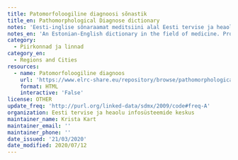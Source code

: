 ```yaml
---
title: Patomorfoloogiline diagnoosi sõnastik
title_en: Pathomorphological Diagnose dictionary
notes: 'Eesti-inglise sõnaraamat meditsiini alal Eesti tervise ja heaolu infosüsteemide keskuse poolt.'
notes_en: 'An Estonian-English dictionary in the field of medicine. Provided by the Estonian Health and Welfare Information Systems Centre.'
category:
  - Piirkonnad ja linnad
category_en:
  - Regions and Cities
resources:
  - name: Patomorfoloogiline diagnoos
    url: 'https://www.elrc-share.eu/repository/browse/pathomorphological-diagnose-processed/f3a13688ca5011e9913100155d026706bb00ee7bfe204c10acc17afa4b0217fe/'
    format: HTML
    interactive: 'False'
license: OTHER
update_freq: 'http://purl.org/linked-data/sdmx/2009/code#freq-A'
organization: Eesti tervise ja heaolu infosüsteemide keskus
maintainer_name: Krista Kart
maintainer_email: ''
maintainer_phone: ''
date_issued: '21/03/2020'
date_modified: 2020/07/12
---
```

